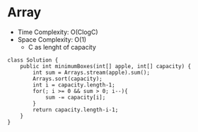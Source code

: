 # Array
* Time Complexity: O(ClogC)
* Space Complexity: O(1)
    * C as lenght of capacity
```
class Solution {
    public int minimumBoxes(int[] apple, int[] capacity) {
        int sum = Arrays.stream(apple).sum();
        Arrays.sort(capacity);
        int i = capacity.length-1;
        for(; i >= 0 && sum > 0; i--){
            sum -= capacity[i];
        }
        return capacity.length-i-1;
    }
}
```